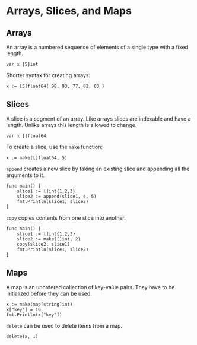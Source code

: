 # Arrays, Slices, and Maps

## Arrays
An array is a numbered sequence of elements of a single type with a fixed
length.

```
var x [5]int
```

Shorter syntax for creating arrays:

```
x := [5]float64{ 98, 93, 77, 82, 83 }
```

## Slices
A slice is a segment of an array. Like arrays slices are indexable and have a
length. Unlike arrays this length is allowed to change.

```
var x []float64
```

To create a slice, use the `make` function:

```
x := make([]float64, 5)
```

`append` creates a new slice by taking an existing slice and appending all the
arguments to it.

```
func main() {
    slice1 := []int{1,2,3}
    slice2 := append(slice1, 4, 5)
    fmt.Println(slice1, slice2)
}
```

`copy` copies contents from one slice into another.

```
func main() {
    slice1 := []int{1,2,3}
    slice2 := make([]int, 2)
    copy(slice2, slice1)
    fmt.Println(slice1, slice2)
}
```

## Maps
A map is an unordered collection of key-value pairs. They have to be initialized
before they can be used.

```
x := make(map[string]int)
x["key"] = 10
fmt.Println(x["key"])
```

`delete` can be used to delete items from a map.

```
delete(x, 1)
```







